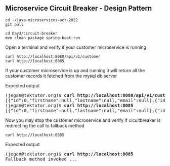 ## Microservice Circuit Breaker - Design Pattern
```
cd ~/java-microservices-oct-2022
git pull

cd Day3/circuit-breaker
mvn clean package spring-boot:run
```

Open a terminal and verify if your customer microservice is running
```
curl http://localhost:8080/api/v1/customer
curl http://localhost:8085
```
If your customer microservice is up and running it will return all the customer records it fetched from the mysql db server

Expected output
<pre>
(jegan@tektutor.org)$ <b>curl http://localhost:8080/api/v1/customer</b>
[{"id":0,"firstname":null,"lastname":null,"email":null},{"id":2,"firstname":"Ram","lastname":"Kumar","email":"myemail@some.com"},{"id":3,"firstname":"Nitesh","lastname":"Jeganathan","email":"nitesh@gmail.com"},{"id":4,"firstname":"Sriram","lastname":"Jeganathan","email":"sriram@gmail.com"}]
(jegan@tektutor.org)$ <b>curl http://localhost:8085</b>
[{"id":0,"firstname":null,"lastname":null,"email":null},{"id":2,"firstname":"Ram","lastname":"Kumar","email":"myemail@some.com"},{"id":3,"firstname":"Nitesh","lastname":"Jeganathan","email":"nitesh@gmail.com"},{"id":4,"firstname":"Sriram","lastname":"Jeganathan","email":"sriram@gmail.com"}]
</pre>

Now you may stop the customer microservice and verify if cicuitbreaker is redirecting the call to fallback method
```
curl http://localhost:8085
```
Expected output
<pre>
(jegan@tektutor.org)$ <b>curl http://localhost:8085</b>
Fallback method invoked ...
</pre>
